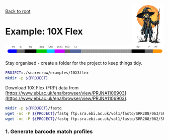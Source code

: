 <img style="float:right;width:100px;" src="../img/scarecrow.png" alt="scarecrow"/>

[Back to root](root.md)

# Example: 10X Flex

<picture>
  <source media="(prefers-color-scheme: dark)" srcset="../img/10Xflex_dark.svg">
  <img alt="Chromium 10X Flex library structure" src="../img/10Xflex_light.svg">
</picture>

Stay organised - create a folder for the project to keep things tidy.

```bash
PROJECT=./scarecrow/examples/10X3flex
mkdir -p ${PROJECT}
```

Download 10X Flex (FRP) data from [https://www.ebi.ac.uk/ena/browser/view/PRJNA1106903](https://www.ebi.ac.uk/ena/browser/view/PRJNA1106903).

```bash
mkdir -p ${PROJECT}/fastq
wget -nc -P ${PROJECT}/fastq ftp.sra.ebi.ac.uk/vol1/fastq/SRR288/063/SRR28867563/SRR28867563.fastq.gz
wget -nc -P ${PROJECT}/fastq ftp.sra.ebi.ac.uk/vol1/fastq/SRR288/062/SRR28867562/SRR28867562.fastq.gz
```

### 1. Generate barcode match profiles

